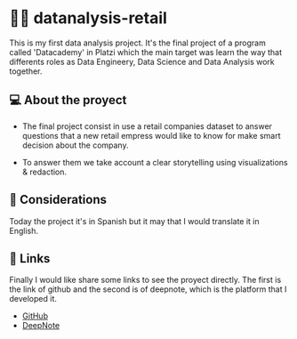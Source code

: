 # 👨‍💻 datanalysis-retail

This is my first data analysis project. It's the final project of a program called 'Datacademy' in Platzi which the main target was learn the way that differents roles as Data Engineery, Data Science and Data Analysis work together.

## 💻 About the proyect

- The final project consist in use a retail companies dataset to answer questions that a new retail empress would like to know for make smart decision about the company. 

- To answer them we take account a clear storytelling using visualizations & redaction. 

## 🔎 Considerations

Today the project it's in Spanish but it may that I would translate it in English. 

## 🔗 Links

Finally I would like share some links to see the proyect directly. The first is the link of github and the second is of deepnote, which is the platform that I developed it.

- [GitHub](https://github.com/augustobor/datanalysis-retail/blob/main/template_proyecto_datacademy.ipynb)
- [DeepNote](https://deepnote.com/project/Proyecto-Datacademy-fTytSOozSHawK9RLVncVJw/%2Ftemplate_proyecto_datacademy.ipynb/#52dcd662-37b7-48ce-a97a-7e026eb075d6)

